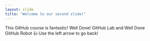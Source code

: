 ```yaml
---
layout: slide
title: "Welcome to our second slide!"
---
```

This GitHub course is fantastic! Well Done! GitHub Lab and Well Done GitHub Robot :+1:
Use the left arrow to go back!
